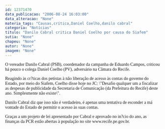 ```yaml
---
id: 12371470
data_publicacao: "2006-08-24 16:03:00"
data_alteracao: "None"
materia_tags: "Causas,crítica,Daniel Coelho,danilo cabral"
categoria: "Notícias"
titulo: "Danilo Cabral critica Daniel Coelho por causa do Siafem"
sutia: "None"
chapeu: "None"
autor: "None"
imagem: "None"
---
```

<p><P><FONT face=Verdana>O vereador Danilo Cabral (PSB), coordenador da campanha de Eduardo Campos, criticou há pouco o colega Daniel Coelho (PV), adversário na Câmara do Recife.</FONT></P></p>
<p><P><FONT face=Verdana>Reagindo às cr?ticas dos petistas à não liberação de acesso às contas do governo do Estado, por meio do Siafem, Coelho disse hoje no JC: \"Desafio qualquer um a fiscalizar as despesas de publicidade da Secretaria de Comunicação (da Prefeitura do Recife) deste ano. Simplesmente não existe\".</FONT></P></p>
<p><P><FONT face=Verdana>Danilo Cabral diz que isso não é verdadeiro, é apenas uma tentativa de esconder a má vontade do&nbsp;Estado de permitir o acesso às suas contas. </FONT></P></p>
<p><P><FONT face=Verdana>Graças a um projeto de lei apresentado por Cabral e aprovado no in?cio do ano, as finanças da PCR estão abertas à população no site www.recife.pe.gov.br.</FONT></P> </p>
